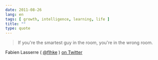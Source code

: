 ```yaml
---
date: 2011-08-26
lang: en
tags: [ growth, intelligence, learning, life ]
title: ""
type: quote
---
```


> If you're the smartest guy in the room, you're in the wrong room.

Fabien Lasserre ( [\@flhke](http://twitter.com/flhke) ) [on
Twitter](http://twitter.com/flhke/status/106999040780148737)

